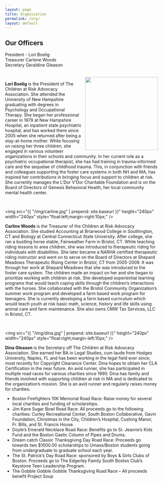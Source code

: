 ```yaml
---
layout: page
title: Organization
permalink: /org/
layout: default
---
```


<div>
<h2>Our Officers</h2>
<p>President - Lori Boelig<br>
Treasurer	Carlene Woods<br>
Secretary	Geraldine Gleason</p>
<br>
<img src="{{ "/img/lori.jpg" | prepend: site.baseurl }}" height="240px" width="240px" style="float:right;margin-left:10px;" />
<p><b>Lori Boelig</b> is the President of The Children at Risk Advocacy Association. She attended the University of New Hampshire graduating with degrees in Psychology and Occupational Therapy. She began her professional career in 1979 at New Hampshire Hospital, an inpatient state psychiatric hospital, and has worked there since 2005 when she returned after being a stay-at-home mother. While focusing on raising her three children, she engaged in various volunteer organizations in their schools and community. In her current role as a psychiatric occupational therapist, she has had training in trauma-informed care and the sequelae of childhood trauma. This, in conjunction with friends and colleagues supporting the foster care systems in both NH and MA, has inspired her contributions in bringing focus and support to children at risk. She currently manages the L’Dor V’Dor Charitable Foundation and is on the Board of Directors of Genesis Behavioral Health, her local community mental health center.</p><br>

<img src="{{ "/img/carline.jpg" | prepend: site.baseurl }}" height="240px" width="240px" style="float:left;margin-right:10px;" />
<p><b>Carline Woods</b> is the Treasurer of the Children at Risk Advocacy Association. She studied Accounting at Briarwood College in Southington, CT and Biology at Central Connecticut State University. After college, she ran a bustling horse stable, Fairweather Farm in Bristol, CT. While teaching riding lessons to area children, she was introduced to therapeutic riding for individuals with disabilities. She later became a NARHA certified therapeutic riding instructor and went on to serve on the Board of Directors at Shepard Meadows Therapeutic Rising Center in Bristol, CT from 2005-2009. It was through her work at Shepard Meadows that she was introduced to the foster care system. The children made an impact on her and she began to prioritize working with children at risk. She developed experiential learning programs that would teach coping skills through the children’s interactions with the horses. She collaborated with the Bristol Community Organization’s summer work program and developed a farm based work program for teenagers. She is currently developing a farm based curriculum which would teach youth at risk basic math, science, history and life skills using animal care and farm maintenance. She also owns CMW Tax Services, LLC in Bristol, CT.</p><br>

<img src="{{ "/img/dina.jpg" | prepend: site.baseurl }}" height="240px" width="240px" style="float:right;margin-left:10px;" />
<p><b>Dina Gleason</b> is the Secretary off The Children at Risk Advocacy Association.  She earned her BA in Legal Studies, cum laude from Hodges University, Naples, FL and has been working in the legal field ever since; most recently for Copyright Clearance Center.  Dina hopes to obtain her CLA Certification in the near future.  An avid runner, she has participated in multiple road races for various charities since 1990.  Dina has family and friends involved with supporting children at risk in MA and is dedicated to the organization’s mission. She is an avid runner and regularly raises money for charities:
<ul>
  <li>Boston Firefighters 10K Memorial Road Race:  Raise money for several local charities and funding of scholarships.</li>
  <li>Jim Kane Sugar Bowl Road Race:  All proceeds go to the following charities:  Curley Recreational Center, South Boston Collaborative, Gavin Foundation, Christmas in the City, Children’s Hospital, Cushing Manor, Fr. Bills, and St. Francis House.</li>
  <li>Doyle’s Emerald Necklace Road Race:  Benefits go to Sr. Jeanne’s Kids Fund and the Boston Gaelic Column of Pipes and Drums.</li>
  <li>Dream catch Classic Thanksgiving Day Road Race:  Proceeds go towards two $1000.00 scholarships to Umass/Boston students going from undergraduate to graduate school each year.</li>
  <li>The St. Patrick’s Day Road Race:  sponsored by Boys & Girls Clubs of Boston.  Proceeds go to The Edgerley Family South Boston Club’s Keystone Teen Leadership Program.</li>
  <li>The Gobble Gobble Gobble Thanksgiving Road Race – All proceeds benefit Project Soup</li>
</ul>
</p>
